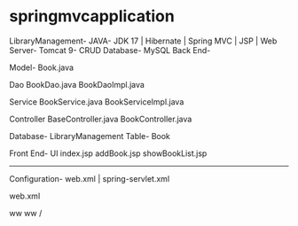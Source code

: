# springmvcapplication

LibraryManagement- JAVA- JDK 17 | Hibernate | Spring MVC | JSP | Web Server- Tomcat 9- CRUD
Database- MySQL
Back End-

Model-
Book.java

Dao
BookDao.java
BookDaoImpl.java

Service
BookService.java
BookServiceImpl.java

Controller
BaseController.java
BookController.java

Database-
LibraryManagement
Table- Book

Front End- UI
index.jsp
addBook.jsp
showBookList.jsp

---------------------------------
Configuration- web.xml | spring-servlet.xml


web.xml

<sevlet>
<servlet-name>ww</servlet-name>
<servlet-class> </servlet-class>

</servlet>

<servlet-mapping>
<servlet-name>ww</servlet-name>
<url-pattern>/<url-pattern>
</servlet-mapping>




